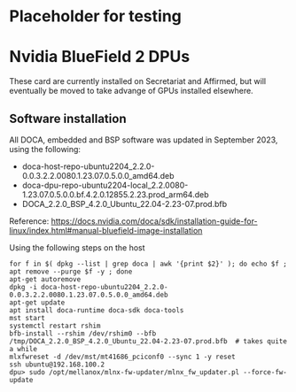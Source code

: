 # Placeholder for testing

# Nvidia BlueField 2 DPUs

These card are currently installed on Secretariat and Affirmed, but will eventually be moved to take advange of GPUs installed elsewhere.

## Software installation

All DOCA, embedded and BSP software was updated in September 2023, using the following:

 *  doca-host-repo-ubuntu2204_2.2.0-0.0.3.2.2.0080.1.23.07.0.5.0.0_amd64.deb
 *  doca-dpu-repo-ubuntu2204-local_2.2.0080-1.23.07.0.5.0.0.bf.4.2.0.12855.2.23.prod_arm64.deb
 * DOCA_2.2.0_BSP_4.2.0_Ubuntu_22.04-2.23-07.prod.bfb

Reference: https://docs.nvidia.com/doca/sdk/installation-guide-for-linux/index.html#manual-bluefield-image-installation

Using the following steps on the host

```
for f in $( dpkg --list | grep doca | awk '{print $2}' ); do echo $f ; apt remove --purge $f -y ; done
apt-get autoremove
dpkg -i doca-host-repo-ubuntu2204_2.2.0-0.0.3.2.2.0080.1.23.07.0.5.0.0_amd64.deb
apt-get update
apt install doca-runtime doca-sdk doca-tools
mst start
systemctl restart rshim
bfb-install --rshim /dev/rshim0 --bfb /tmp/DOCA_2.2.0_BSP_4.2.0_Ubuntu_22.04-2.23-07.prod.bfb  # takes quite a while
mlxfwreset -d /dev/mst/mt41686_pciconf0 --sync 1 -y reset
ssh ubuntu@192.168.100.2
dpu> sudo /opt/mellanox/mlnx-fw-updater/mlnx_fw_updater.pl --force-fw-update
```


